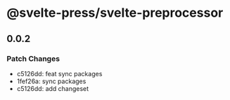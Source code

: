 # @svelte-press/svelte-preprocessor

## 0.0.2

### Patch Changes

- c5126dd: feat sync packages
- 1fef26a: sync packages
- c5126dd: add changeset
